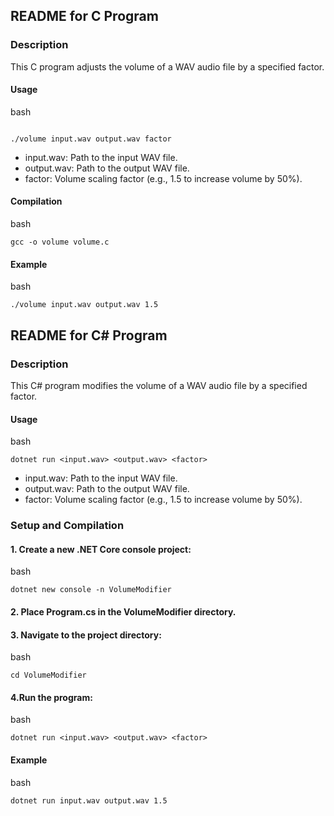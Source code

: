## README for C Program
### Description  
This C program adjusts the volume of a WAV audio file by a specified factor.  
#### Usage  
bash
``` 

./volume input.wav output.wav factor
```
- input.wav: Path to the input WAV file.
- output.wav: Path to the output WAV file.
- factor: Volume scaling factor (e.g., 1.5 to increase volume by 50%).
#### Compilation
bash
````
gcc -o volume volume.c
````
#### Example
bash
````
./volume input.wav output.wav 1.5
````
## README for C# Program
### Description
This C# program modifies the volume of a WAV audio file by a specified factor.
#### Usage
bash
````
dotnet run <input.wav> <output.wav> <factor>
````
- input.wav: Path to the input WAV file.
- output.wav: Path to the output WAV file.
- factor: Volume scaling factor (e.g., 1.5 to increase volume by 50%).
### Setup and Compilation
#### 1. Create a new .NET Core console project:
bash
````
dotnet new console -n VolumeModifier
````
#### 2. Place Program.cs in the VolumeModifier directory.
#### 3. Navigate to the project directory:
bash
```
cd VolumeModifier
```
#### 4.Run the program:
bash
```
dotnet run <input.wav> <output.wav> <factor>
```
#### Example
bash
```
dotnet run input.wav output.wav 1.5
```
